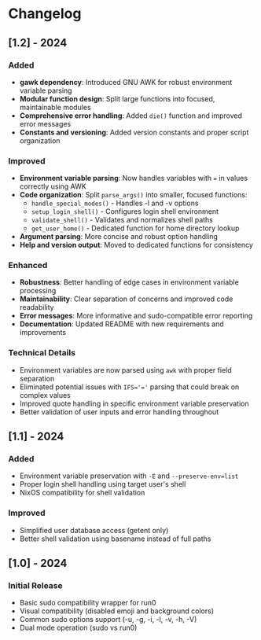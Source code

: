 # Changelog

## [1.2] - 2024

### Added
- **gawk dependency**: Introduced GNU AWK for robust environment variable parsing
- **Modular function design**: Split large functions into focused, maintainable modules
- **Comprehensive error handling**: Added `die()` function and improved error messages
- **Constants and versioning**: Added version constants and proper script organization

### Improved
- **Environment variable parsing**: Now handles variables with `=` in values correctly using AWK
- **Code organization**: Split `parse_args()` into smaller, focused functions:
  - `handle_special_modes()` - Handles -l and -v options
  - `setup_login_shell()` - Configures login shell environment
  - `validate_shell()` - Validates and normalizes shell paths
  - `get_user_home()` - Dedicated function for home directory lookup
- **Argument parsing**: More concise and robust option handling
- **Help and version output**: Moved to dedicated functions for consistency

### Enhanced
- **Robustness**: Better handling of edge cases in environment variable processing
- **Maintainability**: Clear separation of concerns and improved code readability
- **Error messages**: More informative and sudo-compatible error reporting
- **Documentation**: Updated README with new requirements and improvements

### Technical Details
- Environment variables are now parsed using `awk` with proper field separation
- Eliminated potential issues with `IFS='='` parsing that could break on complex values
- Improved quote handling in specific environment variable preservation
- Better validation of user inputs and error handling throughout

## [1.1] - 2024

### Added
- Environment variable preservation with `-E` and `--preserve-env=list`
- Proper login shell handling using target user's shell
- NixOS compatibility for shell validation

### Improved
- Simplified user database access (getent only)
- Better shell validation using basename instead of full paths

## [1.0] - 2024

### Initial Release
- Basic sudo compatibility wrapper for run0
- Visual compatibility (disabled emoji and background colors)
- Common sudo options support (-u, -g, -i, -l, -v, -h, -V)
- Dual mode operation (sudo vs run0) 
